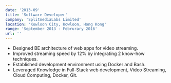 ```yaml
---
date: '2013-09'
title: 'Software Developer'
company: 'SplitmediaLabs Limited'
location: 'Kowloon City, Kowloon, Hong Kong'
range: 'September 2013 - Februrary 2016'
url: ''
---
```


- Designed BE architecture of web apps for video streaming.
- Improved streaming speed by 12% by integrating 2 know-how techniques.
- Established development environment using Docker and Bash.
- Leveraged Knowledge in Full-Stack web development, Video Streaming, Cloud Computing, Docker, Git.

